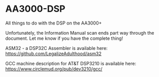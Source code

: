 # AA3000-DSP
All things to do with the DSP on the AA3000+

Unfortunately, the Information Manual scan ends part way through the document.  Let me know if you have the complete thing!


ASM32 - a DSP32C Assembler is available here: https://github.com/LegalizeAdulthood/asm32

GCC machine description for AT&T DSP3210 is available here: https://www.circlemud.org/pub/dev3210/gcc/
